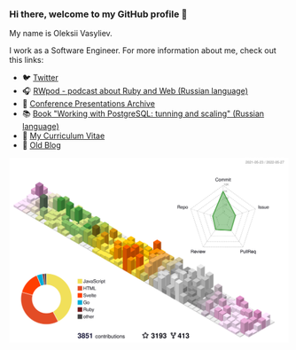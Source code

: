 ### Hi there, welcome to my GitHub profile 👋

My name is Oleksii Vasyliev. 

I work as a Software Engineer. For more information about me, check out this links:

 - :bird: [Twitter](https://twitter.com/leopard_me/)
 - :headphones: [RWpod - podcast about Ruby and Web (Russian language)](https://www.rwpod.com/)
 - :notebook: [Conference Presentations Archive](https://leopard.in.ua/presentations/)
 - :books: [Book "Working with PostgreSQL: tunning and scaling" (Russian language)](https://postgresql.leopard.in.ua/)
 - :scroll: [My Curriculum Vitae](https://github.com/le0pard/cv)
 - :memo: [Old Blog](https://leopard.in.ua/)



![profile 3d](./profile-3d-contrib/profile-season-animate.svg)
